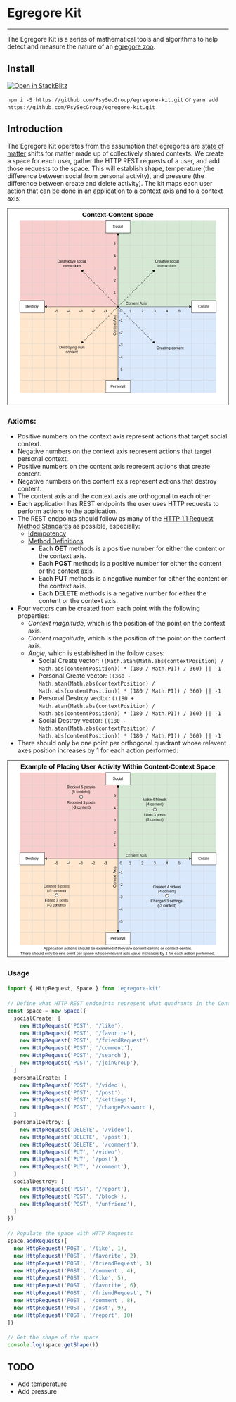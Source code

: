 # Egregore Kit
-----------------------

The Egregore Kit is a series of mathematical tools and algorithms to help detect and measure the nature of an [egregore zoo](https://en.wikipedia.org/wiki/Egregore).

## Install

[![Open in StackBlitz](https://developer.stackblitz.com/img/open_in_stackblitz.svg)](https://stackblitz.com/github/hypercrowd/typescript-server-template)

`npm i -S https://github.com/PsySecGroup/egregore-kit.git` or `yarn add https://github.com/PsySecGroup/egregore-kit.git`

## Introduction

The Egregore Kit operates from the assumption that egregores are [state of matter](https://en.wikipedia.org/wiki/State_of_matter) shifts for matter made up of collectively shared contexts.  We create a space for each user, gather the HTTP REST requests of a user, and add those requests to the space.  This will establish shape, temperature (the difference between social from personal activity), and pressure (the difference between create and delete activity). The kit maps each user action that can be done in an application to a context axis and to a context axis:

![Context-Context Space](docs/Context-Content-Space.png "Content-Context Space")

### Axioms:

* Positive numbers on the context axis represent actions that target social context.
* Negative numbers on the context axis represent actions that target personal context.
* Positive numbers on the content axis represent actions that create content.
* Negative numbers on the content axis represent actions that destroy content.
* The content axis and the context axis are orthogonal to each other.
* Each application has REST endpoints the user uses HTTP requests to perform actions to the application.
* The REST endpoints should follow as many of the [HTTP 1.1 Request Method Standards](https://datatracker.ietf.org/doc/html/rfc7231#section-4) as possible, especially:
  * [Idempotency](https://datatracker.ietf.org/doc/html/rfc7231#section-4.2.2)
  * [Method Definitions](https://datatracker.ietf.org/doc/html/rfc7231#section-4.3)
    * Each **GET** methods is a positive number for either the content or the context axis.
    * Each **POST** methods is a positive number for either the content or the context axis.
    * Each **PUT** methods is a negative number for either the content or the context axis.
    * Each **DELETE** methods is a negative number for either the content or the context axis.
* Four vectors can be created from each point with the following properties:
  * _Context magnitude_, which is the position of the point on the context axis.
  * _Content magnitude_, which is the position of the point on the content axis.
  * _Angle_, which is established in the follow cases:
    * Social Create vector: `((Math.atan(Math.abs(contextPosition) / Math.abs(contentPosition)) * (180 / Math.PI)) / 360) || -1`
    * Personal Create vector: `((360 - Math.atan(Math.abs(contextPosition) / Math.abs(contentPosition)) * (180 / Math.PI)) / 360) || -1`
    * Personal Destroy vector: `((180 + Math.atan(Math.abs(contextPosition) / Math.abs(contentPosition)) * (180 / Math.PI)) / 360) || -1`
    * Social Destroy vector: `((180 - Math.atan(Math.abs(contextPosition) / Math.abs(contentPosition)) * (180 / Math.PI)) / 360) || -1`
* There should only be one point per orthogonal quadrant whose relevent axes position increases by 1 for each action performed:

![Context-Context Space](docs/Content-Context-Space-Example.png "Content-Context Space")

### Usage

```ts
import { HttpRequest, Space } from 'egregore-kit'

// Define what HTTP REST endpoints represent what quadrants in the Context-Content Space
const space = new Space({
  socialCreate: [
    new HttpRequest('POST', '/like'),
    new HttpRequest('POST', '/favorite'),
    new HttpRequest('POST', '/friendRequest')
    new HttpRequest('POST', '/comment'),
    new HttpRequest('POST', '/search'),
    new HttpRequest('POST', '/joinGroup'),
  ]
  personalCreate: [
    new HttpRequest('POST', '/video'),
    new HttpRequest('POST', '/post'),
    new HttpRequest('POST', '/settings'),
    new HttpRequest('POST', '/changePassword'),
  ]
  personalDestroy: [
    new HttpRequest('DELETE', '/video'),
    new HttpRequest('DELETE', '/post'),
    new HttpRequest('DELETE', '/comment'),
    new HttpRequest('PUT', '/video'),
    new HttpRequest('PUT', '/post'),
    new HttpRequest('PUT', '/comment'),
  ]
  socialDestroy: [
    new HttpRequest('POST', '/report'),
    new HttpRequest('POST', '/block'),
    new HttpRequest('POST', '/unfriend'),
  ]
})

// Populate the space with HTTP Requests
space.addRequests([
  new HttpRequest('POST', '/like', 1),
  new HttpRequest('POST', '/favorite', 2),
  new HttpRequest('POST', '/friendRequest', 3)
  new HttpRequest('POST', '/comment', 4),
  new HttpRequest('POST', '/like', 5),
  new HttpRequest('POST', '/favorite', 6),
  new HttpRequest('POST', '/friendRequest', 7)
  new HttpRequest('POST', '/comment', 8),
  new HttpRequest('POST', '/post', 9),
  new HttpRequest('POST', '/report', 10)
])

// Get the shape of the space
console.log(space.getShape())
```
## TODO

* Add temperature
* Add pressure